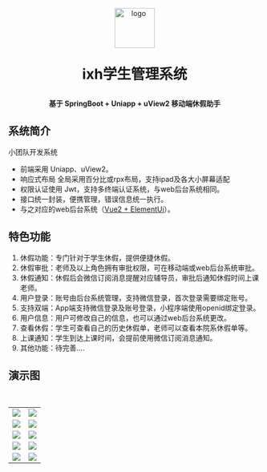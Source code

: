 <p align="center">
	<img alt="logo" width="80" src="https://gitee.com/donghe-li/images/raw/master/student-mangement/logo.png">
</p>
<h1 align="center" style="margin: 30px 0 30px; font-weight: bold;">ixh学生管理系统</h1>
<h4 align="center">基于 SpringBoot + Uniapp + uView2 移动端休假助手</h4>

## 系统简介

小团队开发系统

- 前端采用 Uniapp、uView2。
- 响应式布局 全局采用百分比或rpx布局，支持ipad及各大小屏幕适配
- 权限认证使用 Jwt，支持多终端认证系统，与web后台系统相同。
- 接口统一封装，便携管理，错误信息统一执行。
- 与之对应的web后台系统（[Vue2 + ElementUi](https://gitee.com/donghe-li/student-management)）。

## 特色功能

1. 休假功能：专门针对于学生休假，提供便捷休假。
2. 休假审批：老师及以上角色拥有审批权限，可在移动端或web后台系统审批。
3. 休假通知：休假后会微信订阅消息提醒对应辅导员，审批后通知休假时间上课老师。
4. 用户登录：账号由后台系统管理，支持微信登录，首次登录需要绑定账号。
5. 支持双端：App端支持微信登录及账号登录，小程序端使用openid绑定登录。
6. 用户信息：用户可修改自己的信息，也可以通过web后台系统更改。
7. 查看休假：学生可查看自己的历史休假单，老师可以查看本院系休假单等。
8. 上课通知：学生到达上课时间，会提前使用微信订阅消息通知。
9. 其他功能：待完善....


## 演示图

<table>
    <tr>
        <td><img src="https://gitee.com/donghe-li/images/raw/master/student-mangement-mobile/login.jpg"/></td>
        <td><img src="https://gitee.com/donghe-li/images/raw/master/student-mangement-mobile/login3.jpg"/></td>
    </tr>
    <tr>
        <td><img src="https://gitee.com/donghe-li/images/raw/master/student-mangement-mobile/login1.jpg"/></td>
        <td><img src="https://gitee.com/donghe-li/images/raw/master/student-mangement-mobile/login2.jpg"/></td>
    </tr>
    ​<tr>
        <td><img src="https://gitee.com/donghe-li/images/raw/master/student-mangement-mobile/info.png"/></td>
        <td><img src="https://gitee.com/donghe-li/images/raw/master/student-mangement-mobile/other.jpg"/></td>
    </tr>
    <tr>
        <td><img src="https://gitee.com/donghe-li/images/raw/master/student-mangement-mobile/vacation1.png"/></td>
        <td><img src="https://gitee.com/donghe-li/images/raw/master/student-mangement-mobile/vacation2.png"/></td>
    </tr>
    <tr>
        <td><img src="https://gitee.com/donghe-li/images/raw/master/student-mangement-mobile/tongzhi.jpg"/></td>
        <td><img src="https://gitee.com/donghe-li/images/raw/master/student-mangement-mobile/shenpi.jpg"/></td>
    </tr>
</table>

